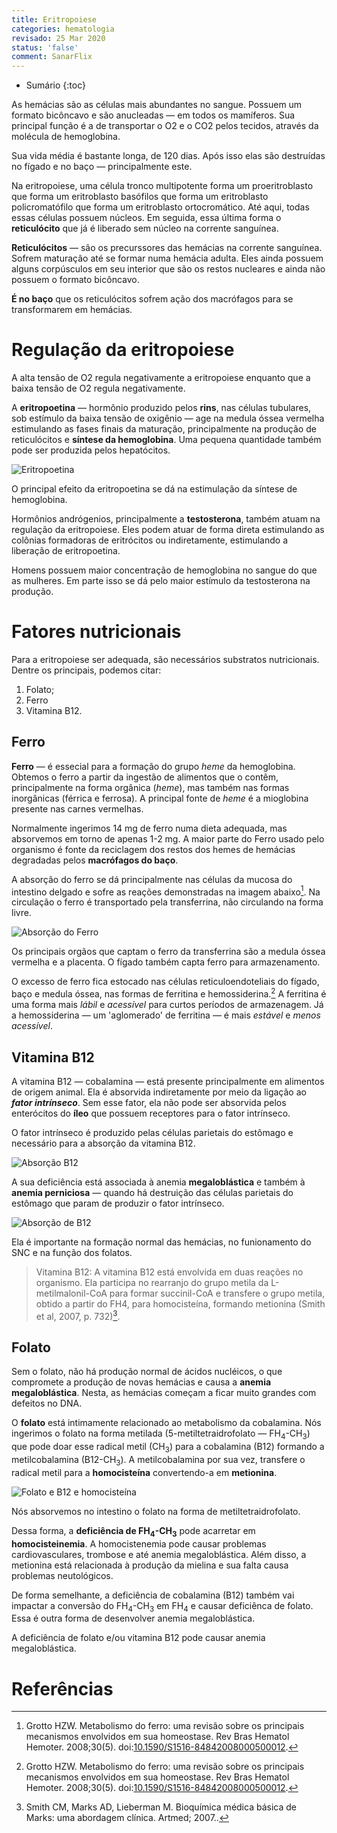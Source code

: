 ```yaml
---
title: Eritropoiese
categories: hematologia
revisado: 25 Mar 2020
status: 'false'
comment: SanarFlix
---
```


* Sumário
{:toc}

As hemácias são as células mais abundantes no sangue. Possuem um formato bicôncavo e são anucleadas — em todos os mamíferos. Sua principal função é a de transportar o O2 e o CO2 pelos tecidos, através da molécula de hemoglobina. 

Sua vida média é bastante longa, de 120 dias. Após isso elas são destruídas no fígado e no baço — principalmente este.

Na eritropoiese, uma célula tronco multipotente forma um proeritroblasto que forma um eritroblasto basófilos que forma um eritroblasto policromatófilo que forma um eritroblasto ortocromático. Até aqui, todas essas células possuem núcleos. Em seguida, essa última forma o **reticulócito** que já é liberado sem núcleo na corrente sanguínea.

**Reticulócitos** — são os precurssores das hemácias na corrente sanguínea. Sofrem maturação até se formar numa hemácia adulta. Eles ainda possuem alguns corpúsculos em seu interior que são os restos nucleares e ainda não possuem o formato bicôncavo.

**É no baço** que os reticulócitos sofrem ação dos macrófagos para se transformarem em hemácias.

# Regulação da eritropoiese

A alta tensão de O2 regula negativamente a eritropoiese enquanto que a baixa tensão de O2 regula negativamente.

A **eritropoetina** — hormônio produzido pelos **rins**, nas células tubulares, sob estímulo da baixa tensão de oxigênio — age na medula óssea vermelha estimulando as fases finais da maturação, principalmente na produção de reticulócitos e **síntese da hemoglobina**. Uma pequena quantidade também pode ser produzida pelos hepatócitos.

![Eritropoetina](/assets/hematologia/eritropoetina.png)

<span class='alert'>
O principal efeito da eritropoetina se dá na estimulação da síntese de hemoglobina.
</span>

Hormônios andrógenios, principalmente a **testosterona**, também atuam na regulação da eritropoiese. Eles podem atuar de forma direta estimulando as colônias formadoras de eritrócitos ou indiretamente, estimulando a liberação de eritropoetina.

Homens possuem maior concentração de hemoglobina no sangue do que as mulheres. Em parte isso se dá pelo maior estímulo da testosterona na produção.

# Fatores nutricionais

Para a eritropoiese ser adequada, são necessários substratos nutricionais. Dentre os principais, podemos citar:

1. Folato;
2. Ferro
3. Vitamina B12.

## Ferro

**Ferro** — é essecial para a formação do grupo *heme* da hemoglobina. Obtemos o ferro a partir da ingestão de alimentos que o contêm, principalmente na forma orgânica (*heme*), mas também nas formas inorgânicas (férrica e ferrosa). A principal fonte de *heme* é a mioglobina presente nas carnes vermelhas.

Normalmente ingerimos 14 mg de ferro numa dieta adequada, mas absorvemos em torno de apenas 1-2 mg. A maior parte do Ferro usado pelo organismo é fonte da reciclagem dos restos dos hemes de hemácias degradadas pelos **macrófagos do baço**.

A absorção do ferro se dá principalmente nas células da mucosa do intestino delgado e sofre as reações demonstradas na imagem abaixo[^Grotto]. Na circulação o ferro é transportado pela transferrina, não circulando na forma livre.

![Absorção do Ferro](/assets/hematologia/a12fig01.jpg)

Os principais orgãos que captam o ferro da transferrina são a medula óssea vermelha e a placenta. O fígado também capta ferro para armazenamento.

O excesso de ferro fica estocado nas células reticuloendoteliais do fígado, baço e medula óssea, nas formas de ferritina e hemossiderina.[^Grotto] A ferritina é uma forma mais *lábil* e *acessível* para curtos períodos de armazenagem. Já a hemossiderina — um 'aglomerado' de ferritina — é mais *estável* e *menos acessível*.

## Vitamina B12

A vitamina B12 — cobalamina — está presente principalmente em alimentos de origem animal. Ela é absorvida indiretamente por meio da ligação ao ***fator intrínseco***. Sem esse fator, ela não pode ser absorvida pelos enterócitos do **íleo** que possuem receptores para o fator intrínseco.

<span class='alert'>
O fator intrínseco é produzido pelas células parietais do estômago e necessário para a absorção da vitamina B12.
</span>

![Absorção B12](/assets/hematologia/sintese-vitamina-b12-organismo.webp)

A sua deficiência está associada à anemia **megaloblástica** e também à **anemia perniciosa** — quando há destruição das células parietais do estômago que param de produzir o fator intrínseco.

![Absorção de B12](/assets/hematologia/b12.png)

Ela é importante na formação normal das hemácias, no funionamento do SNC e na função dos folatos.

> Vitamina B12: A vitamina B12 está envolvida em duas reações no organismo. Ela participa no rearranjo do grupo metila da L-metilmalonil-CoA para formar succinil-CoA e transfere o grupo metila, obtido a partir do FH4, para homocisteína, formando metionina (Smith et al, 2007, p. 732)[^Marks].

## Folato

Sem o folato, não há produção normal de ácidos nucléicos, o que compromete a produção de novas hemácias e causa a **anemia megaloblástica**. Nesta, as hemácias começam a ficar muito grandes com defeitos no DNA.

O **folato** está intimamente relacionado ao metabolismo da cobalamina. Nós ingerimos o folato na forma metilada (5-metiltetraidrofolato — FH<sub>4</sub>-CH<sub>3</sub>) que pode doar esse radical metil (CH<sub>3</sub>) para a cobalamina (B12) formando a metilcobalamina (B12-CH<sub>3</sub>). A metilcobalamina por sua vez, transfere o radical metil para a **homocisteína** convertendo-a em **metionina**.


![Folato e B12 e homocisteína](/assets/hematologia/b12-e-folato.png)


<span class='alert'>
Nós absorvemos no intestino o folato na forma de metiltetraidrofolato.
</span> 

Dessa forma, a **deficiência de FH<sub>4</sub>-CH<sub>3</sub>** pode acarretar em **homocisteinemia**. A homocistenemia pode causar problemas cardiovasculares, trombose e até anemia megaloblástica. Além disso, a metionina está relacionada à produção da mielina e sua falta causa problemas neutológicos.

De forma semelhante, a deficiência de cobalamina (B12) também vai impactar a conversão do FH<sub>4</sub>-CH<sub>3</sub> em FH<sub>4</sub> e causar deficiênca de folato. Essa é outra forma de desenvolver anemia megaloblástica.

<span class='alert'>
A deficiência de folato e/ou vitamina B12 pode causar anemia megaloblástica.
</span> 




# Referências

[^Grotto]: Grotto HZW. Metabolismo do ferro: uma revisão sobre os principais mecanismos envolvidos em sua homeostase. Rev Bras Hematol Hemoter. 2008;30(5). doi:[10.1590/S1516-84842008000500012](https://doi.org/10.1590/S1516-84842008000500012).

[^Marks]: Smith CM, Marks AD, Lieberman M. Bioquímica médica básica de Marks: uma abordagem clínica. Artmed; 2007..